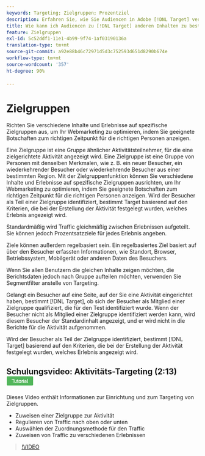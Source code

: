 ```yaml
---
keywords: Targeting; Zielgruppen; Prozentziel
description: Erfahren Sie, wie Sie Audiencen in Adobe [!DNL Target] verwenden, um verschiedene Inhalte und Erlebnisse für bestimmte Audiencen zur Optimierung Ihrer Webmarketingbemühungen Zielgruppe.
title: Wie kann ich Audiencen zu [!DNL Target] anderen Inhalten zu bestimmten Segmenten verwenden?
feature: Zielgruppen
exl-id: 5c52ddf1-11e1-4b99-9f74-1af03190136a
translation-type: tm+mt
source-git-commit: a92e88b46c72971d5d3c752593d651d8290b674e
workflow-type: tm+mt
source-wordcount: '357'
ht-degree: 90%

---
```


# Zielgruppen

Richten Sie verschiedene Inhalte und Erlebnisse auf spezifische Zielgruppen aus, um Ihr Webmarketing zu optimieren, indem Sie geeignete Botschaften zum richtigen Zeitpunkt für die richtigen Personen anzeigen.

Eine Zielgruppe ist eine Gruppe ähnlicher Aktivitätsteilnehmer, für die eine zielgerichtete Aktivität angezeigt wird.  Eine Zielgruppe ist eine Gruppe von Personen mit denselben Merkmalen, wie z. B. ein neuer Besucher, ein wiederkehrender Besucher oder wiederkehrende Besucher aus einer bestimmten Region. Mit der Zielgruppenfunktion können Sie verschiedene Inhalte und Erlebnisse auf spezifische Zielgruppen ausrichten, um Ihr Webmarketing zu optimieren, indem Sie geeignete Botschaften zum richtigen Zeitpunkt für die richtigen Personen anzeigen. Wird der Besucher als Teil einer Zielgruppe identifiziert, bestimmt Target basierend auf den Kriterien, die bei der Erstellung der Aktivität festgelegt wurden, welches Erlebnis angezeigt wird.

Standardmäßig wird Traffic gleichmäßig zwischen Erlebnissen aufgeteilt. Sie können jedoch  Prozentsatzziele für jedes Erlebnis angeben.

Ziele können außerdem regelbasiert sein. Ein regelbasiertes Ziel basiert auf über den Besucher erfassten Informationen, wie Standort, Browser, Betriebssystem, Mobilgerät oder anderen Daten des Besuchers.

Wenn Sie allen Benutzern die gleichen Inhalte zeigen möchten, die Berichtsdaten jedoch nach Gruppe aufteilen möchten, verwenden Sie Segmentfilter anstelle von Targeting.

Gelangt ein Besucher auf eine Seite, auf der Sie eine Aktivität eingerichtet haben, bestimmt [!DNL Target], ob sich der Besucher als Mitglied einer Zielgruppe qualifiziert, die für den Test identifiziert wurde. Wenn der Besucher nicht als Mitglied einer Zielgruppe identifiziert werden kann, wird diesem Besucher der Standardinhalt angezeigt, und er wird nicht in die Berichte für die Aktivität aufgenommen.

Wird der Besucher als Teil der Zielgruppe identifiziert, bestimmt [!DNL Target] basierend auf den Kriterien, die bei der Erstellung der Aktivität festgelegt wurden, welches Erlebnis angezeigt wird.

## Schulungsvideo: Aktivitäts-Targeting  (2:13)  ![Tutorialzeichen](/help/assets/tutorial.png)

Dieses Video enthält Informationen zur Einrichtung und zum Targeting von Zielgruppen.

* Zuweisen einer Zielgruppe zur Aktivität
* Regulieren von Traffic nach oben oder unten
* Auswählen der Zuordnungsmethode für den Traffic
* Zuweisen von Traffic zu verschiedenen Erlebnissen

>[!VIDEO](https://video.tv.adobe.com/v/17385)
